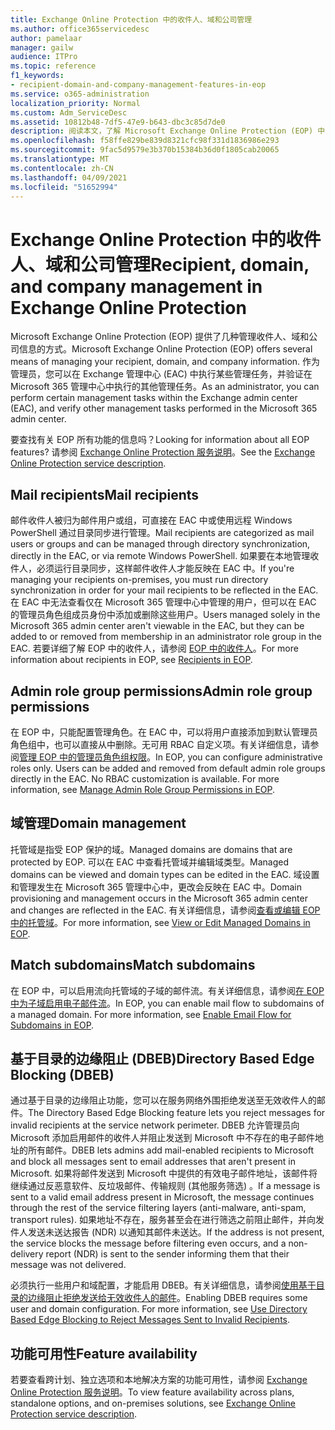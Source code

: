 ```yaml
---
title: Exchange Online Protection 中的收件人、域和公司管理
ms.author: office365servicedesc
author: pamelaar
manager: gailw
audience: ITPro
ms.topic: reference
f1_keywords:
- recipient-domain-and-company-management-features-in-eop
ms.service: o365-administration
localization_priority: Normal
ms.custom: Adm_ServiceDesc
ms.assetid: 10812b48-7df5-47e9-b643-dbc3c85d7de0
description: 阅读本文，了解 Microsoft Exchange Online Protection (EOP) 中的收件人、域和公司) 。
ms.openlocfilehash: f58ffe829be839d8321cfc98f331d1836986e293
ms.sourcegitcommit: 9fac5d9579e3b370b15384b36d0f1805cab20065
ms.translationtype: MT
ms.contentlocale: zh-CN
ms.lasthandoff: 04/09/2021
ms.locfileid: "51652994"
---
```

# <a name="recipient-domain-and-company-management-in-exchange-online-protection"></a><span data-ttu-id="7ac5e-103">Exchange Online Protection 中的收件人、域和公司管理</span><span class="sxs-lookup"><span data-stu-id="7ac5e-103">Recipient, domain, and company management in Exchange Online Protection</span></span>

<span data-ttu-id="7ac5e-104">Microsoft Exchange Online Protection (EOP) 提供了几种管理收件人、域和公司信息的方式。</span><span class="sxs-lookup"><span data-stu-id="7ac5e-104">Microsoft Exchange Online Protection (EOP) offers several means of managing your recipient, domain, and company information.</span></span> <span data-ttu-id="7ac5e-105">作为管理员，您可以在 Exchange 管理中心 (EAC) 中执行某些管理任务，并验证在 Microsoft 365 管理中心中执行的其他管理任务。</span><span class="sxs-lookup"><span data-stu-id="7ac5e-105">As an administrator, you can perform certain management tasks within the Exchange admin center (EAC), and verify other management tasks performed in the Microsoft 365 admin center.</span></span>
  
<span data-ttu-id="7ac5e-106">要查找有关 EOP 所有功能的信息吗？</span><span class="sxs-lookup"><span data-stu-id="7ac5e-106">Looking for information about all EOP features?</span></span> <span data-ttu-id="7ac5e-107">请参阅 [Exchange Online Protection 服务说明](exchange-online-protection-service-description.md)。</span><span class="sxs-lookup"><span data-stu-id="7ac5e-107">See the [Exchange Online Protection service description](exchange-online-protection-service-description.md).</span></span>
  
## <a name="mail-recipients"></a><span data-ttu-id="7ac5e-108">Mail recipients</span><span class="sxs-lookup"><span data-stu-id="7ac5e-108">Mail recipients</span></span>

<span data-ttu-id="7ac5e-109">邮件收件人被归为邮件用户或组，可直接在 EAC 中或使用远程 Windows PowerShell 通过目录同步进行管理。</span><span class="sxs-lookup"><span data-stu-id="7ac5e-109">Mail recipients are categorized as mail users or groups and can be managed through directory synchronization, directly in the EAC, or via remote Windows PowerShell.</span></span> <span data-ttu-id="7ac5e-110">如果要在本地管理收件人，必须运行目录同步，这样邮件收件人才能反映在 EAC 中。</span><span class="sxs-lookup"><span data-stu-id="7ac5e-110">If you're managing your recipients on-premises, you must run directory synchronization in order for your mail recipients to be reflected in the EAC.</span></span> <span data-ttu-id="7ac5e-111">在 EAC 中无法查看仅在 Microsoft 365 管理中心中管理的用户，但可以在 EAC 的管理员角色组成员身份中添加或删除这些用户。</span><span class="sxs-lookup"><span data-stu-id="7ac5e-111">Users managed solely in the Microsoft 365 admin center aren't viewable in the EAC, but they can be added to or removed from membership in an administrator role group in the EAC.</span></span> <span data-ttu-id="7ac5e-112">若要详细了解 EOP 中的收件人，请参阅 [EOP 中的收件人](/microsoft-365/security/office-365-security/manage-recipients-in-eop)。</span><span class="sxs-lookup"><span data-stu-id="7ac5e-112">For more information about recipients in EOP, see [Recipients in EOP](/microsoft-365/security/office-365-security/manage-recipients-in-eop).</span></span>
  
## <a name="admin-role-group-permissions"></a><span data-ttu-id="7ac5e-113">Admin role group permissions</span><span class="sxs-lookup"><span data-stu-id="7ac5e-113">Admin role group permissions</span></span>

<span data-ttu-id="7ac5e-p104">在 EOP 中，只能配置管理角色。在 EAC 中，可以将用户直接添加到默认管理员角色组中，也可以直接从中删除。无可用 RBAC 自定义项。有关详细信息，请参阅[管理 EOP 中的管理员角色组权限](/microsoft-365/security/office-365-security/manage-admin-role-group-permissions-in-eop)。</span><span class="sxs-lookup"><span data-stu-id="7ac5e-p104">In EOP, you can configure administrative roles only. Users can be added and removed from default admin role groups directly in the EAC. No RBAC customization is available. For more information, see [Manage Admin Role Group Permissions in EOP](/microsoft-365/security/office-365-security/manage-admin-role-group-permissions-in-eop).</span></span>
  
## <a name="domain-management"></a><span data-ttu-id="7ac5e-118">域管理</span><span class="sxs-lookup"><span data-stu-id="7ac5e-118">Domain management</span></span>

<span data-ttu-id="7ac5e-119">托管域是指受 EOP 保护的域。</span><span class="sxs-lookup"><span data-stu-id="7ac5e-119">Managed domains are domains that are protected by EOP.</span></span> <span data-ttu-id="7ac5e-120">可以在 EAC 中查看托管域并编辑域类型。</span><span class="sxs-lookup"><span data-stu-id="7ac5e-120">Managed domains can be viewed and domain types can be edited in the EAC.</span></span> <span data-ttu-id="7ac5e-121">域设置和管理发生在 Microsoft 365 管理中心中，更改会反映在 EAC 中。</span><span class="sxs-lookup"><span data-stu-id="7ac5e-121">Domain provisioning and management occurs in the Microsoft 365 admin center and changes are reflected in the EAC.</span></span> <span data-ttu-id="7ac5e-122">有关详细信息，请参阅[查看或编辑 EOP 中的托管域](/microsoft-365/security/office-365-security/exchange-online-protection-overview)。</span><span class="sxs-lookup"><span data-stu-id="7ac5e-122">For more information, see [View or Edit Managed Domains in EOP](/microsoft-365/security/office-365-security/exchange-online-protection-overview).</span></span>
  
## <a name="match-subdomains"></a><span data-ttu-id="7ac5e-123">Match subdomains</span><span class="sxs-lookup"><span data-stu-id="7ac5e-123">Match subdomains</span></span>

<span data-ttu-id="7ac5e-p106">在 EOP 中，可以启用流向托管域的子域的邮件流。有关详细信息，请参阅[在 EOP 中为子域启用电子邮件流](/microsoft-365/security/office-365-security/mail-flow-in-eop)。</span><span class="sxs-lookup"><span data-stu-id="7ac5e-p106">In EOP, you can enable mail flow to subdomains of a managed domain. For more information, see [Enable Email Flow for Subdomains in EOP](/microsoft-365/security/office-365-security/mail-flow-in-eop).</span></span> 
  
## <a name="directory-based-edge-blocking-dbeb"></a><span data-ttu-id="7ac5e-126">基于目录的边缘阻止 (DBEB)</span><span class="sxs-lookup"><span data-stu-id="7ac5e-126">Directory Based Edge Blocking (DBEB)</span></span>

<span data-ttu-id="7ac5e-127">通过基于目录的边缘阻止功能，您可以在服务网络外围拒绝发送至无效收件人的邮件。</span><span class="sxs-lookup"><span data-stu-id="7ac5e-127">The Directory Based Edge Blocking feature lets you reject messages for invalid recipients at the service network perimeter.</span></span> <span data-ttu-id="7ac5e-128">DBEB 允许管理员向 Microsoft 添加启用邮件的收件人并阻止发送到 Microsoft 中不存在的电子邮件地址的所有邮件。</span><span class="sxs-lookup"><span data-stu-id="7ac5e-128">DBEB lets admins add mail-enabled recipients to Microsoft and block all messages sent to email addresses that aren't present in Microsoft.</span></span> <span data-ttu-id="7ac5e-129">如果将邮件发送到 Microsoft 中提供的有效电子邮件地址，该邮件将继续通过反恶意软件、反垃圾邮件、传输规则 (其他服务筛选) 。</span><span class="sxs-lookup"><span data-stu-id="7ac5e-129">If a message is sent to a valid email address present in Microsoft, the message continues through the rest of the service filtering layers (anti-malware, anti-spam, transport rules).</span></span> <span data-ttu-id="7ac5e-130">如果地址不存在，服务甚至会在进行筛选之前阻止邮件，并向发件人发送未送达报告 (NDR) 以通知其邮件未送达。</span><span class="sxs-lookup"><span data-stu-id="7ac5e-130">If the address is not present, the service blocks the message before filtering even occurs, and a non-delivery report (NDR) is sent to the sender informing them that their message was not delivered.</span></span> 
  
<span data-ttu-id="7ac5e-p108">必须执行一些用户和域配置，才能启用 DBEB。有关详细信息，请参阅[使用基于目录的边缘阻止拒绝发送给无效收件人的邮件](/exchange/mail-flow-best-practices/use-directory-based-edge-blocking)。</span><span class="sxs-lookup"><span data-stu-id="7ac5e-p108">Enabling DBEB requires some user and domain configuration. For more information, see [Use Directory Based Edge Blocking to Reject Messages Sent to Invalid Recipients](/exchange/mail-flow-best-practices/use-directory-based-edge-blocking).</span></span>
  
## <a name="feature-availability"></a><span data-ttu-id="7ac5e-133">功能可用性</span><span class="sxs-lookup"><span data-stu-id="7ac5e-133">Feature availability</span></span>

<span data-ttu-id="7ac5e-134">若要查看跨计划、独立选项和本地解决方案的功能可用性，请参阅 [Exchange Online Protection 服务说明](exchange-online-protection-service-description.md)。</span><span class="sxs-lookup"><span data-stu-id="7ac5e-134">To view feature availability across plans, standalone options, and on-premises solutions, see [Exchange Online Protection service description](exchange-online-protection-service-description.md).</span></span>